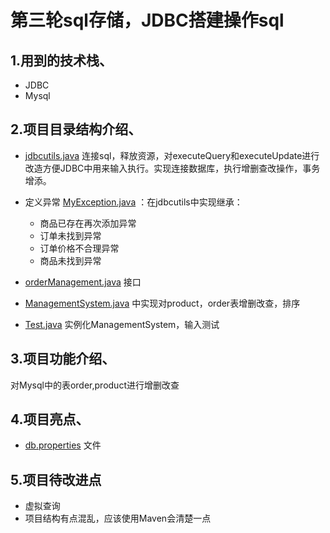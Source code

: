 #        第三轮sql存储，JDBC搭建操作sql

## 1.用到的技术栈、

- JDBC
- Mysql

## 2.项目目录结构介绍、

-  [jdbcutils.java](C:\Users\31445\IdeaProjects\work3-Mysql\src\orderManagemaentSystem\jdbcutils.java) 连接sql，释放资源，对executeQuery和executeUpdate进行改造方便JDBC中用来输入执行。实现连接数据库，执行增删查改操作，事务增添。
-  定义异常 [MyException.java](C:\Users\31445\IdeaProjects\work3-Mysql\src\orderManagemaentSystem\MyException.java) ：在jdbcutils中实现继承：
    * 商品已存在再次添加异常
    * 订单未找到异常
    * 订单价格不合理异常
    * 商品未找到异常

-  [orderManagement.java](C:\Users\31445\IdeaProjects\work3-Mysql\src\orderManagemaentSystem\orderManagement.java) 接口
-  [ManagementSystem.java](C:\Users\31445\IdeaProjects\work3-Mysql\src\orderManagemaentSystem\ManagementSystem.java) 中实现对product，order表增删改查，排序
-  [Test.java](C:\Users\31445\IdeaProjects\work3-Mysql\src\orderManagemaentSystem\Test.java) 实例化ManagementSystem，输入测试

## 3.项目功能介绍、

对Mysql中的表order,product进行增删改查

## 4.项目亮点、

-  [db.properties](C:\Users\31445\IdeaProjects\work3-Mysql\src\orderManagemaentSystem\db.properties) 文件

## 5.项目待改进点

- 虚拟查询
- 项目结构有点混乱，应该使用Maven会清楚一点










